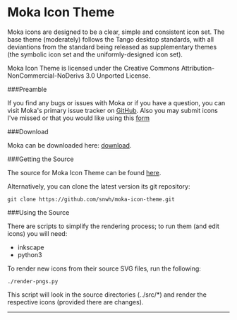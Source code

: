Moka Icon Theme
===============

Moka icons are designed to be a clear, simple and consistent icon set. The base theme (moderately) follows the Tango desktop standards, with all deviantions from the standard being released as supplementary themes (the symbolic icon set and the uniformly-designed icon set).

Moka Icon Theme is licensed under the Creative Commons Attribution-NonCommercial-NoDerivs 3.0 Unported License. 

###Preamble

If you find any bugs or issues with Moka or if you have a question, you can visit Moka's primary issue tracker on [GitHub](https://github.com/snwh/moka-icon-theme/issues). Also you may submit icons I've missed or that you would like using this [form](http://goo.gl/39uPJU)

###Download

Moka can be downloaded here: [download](http://www.snwh.org/moka-icon-theme/#download).

###Getting the Source

The source for Moka Icon Theme can be found [here](https://github.com/snwh/moka-icon-theme).

Alternatively, you can clone the latest version its git repository:

    git clone https://github.com/snwh/moka-icon-theme.git

###Using the Source

There are scripts to simplify the rendering process; to run them (and edit icons) you will need:

 * inkscape
 * python3

To render new icons from their source SVG files, run the following:

    ./render-pngs.py

This script will look in the source directories (../src/*) and render the respective icons (provided there are changes).

-----------